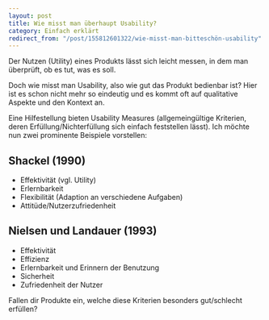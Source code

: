 ```yaml
---
layout: post
title: Wie misst man überhaupt Usability?
category: Einfach erklärt
redirect_from: "/post/155812601322/wie-misst-man-bitteschön-usability"
---
```


Der Nutzen (Utility) eines Produkts lässt sich leicht messen, in dem man überprüft, ob es tut, was es soll.

Doch wie misst man Usability, also wie gut das Produkt bedienbar ist? Hier ist es schon nicht mehr so eindeutig und es kommt oft auf qualitative Aspekte und den Kontext an.

Eine Hilfestellung bieten Usability Measures (allgemeingültige Kriterien, deren Erfüllung/Nichterfüllung sich einfach feststellen lässt). Ich möchte nun zwei prominente Beispiele vorstellen:

## Shackel (1990)

-   Effektivität (vgl. Utility)
-   Erlernbarkeit
-   Flexibilität (Adaption an verschiedene Aufgaben)
-   Attitüde/Nutzerzufriedenheit

## Nielsen und Landauer (1993)

-   Effektivität
-   Effizienz
-   Erlernbarkeit und Erinnern der Benutzung
-   Sicherheit
-   Zufriedenheit der Nutzer

Fallen dir Produkte ein, welche diese Kriterien besonders gut/schlecht erfüllen?
